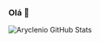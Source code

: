 ### Olá 👋

![Aryclenio GitHub Stats](https://github-readme-stats.vercel.app/api?username=gabrielronny&show_icons=true)
